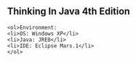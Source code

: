 <html>
<body>
	<h2>Thinking In Java 4th Edition</h2>
	
	<ol>Environment:
	<li>OS: Windows XP</li>
	<li>Java: JRE8</li>
	<li>IDE: Eclipse Mars.1</li>
	</ol>
	
</body>
</html>